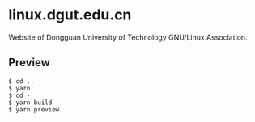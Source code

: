 # linux.dgut.edu.cn

Website of Dongguan University of Technology GNU/Linux Association.

## Preview

```console
$ cd ..
$ yarn
$ cd -
$ yarn build
$ yarn preview
```
